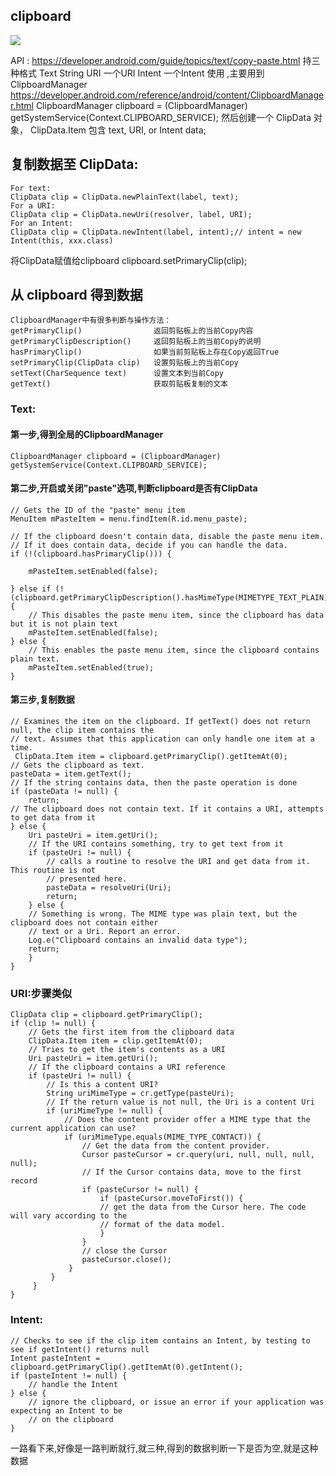 ## clipboard
![](https://github.com/CL-window/Clicpboard/clipboard.gif)

API : https://developer.android.com/guide/topics/text/copy-paste.html
持三种格式
    Text    String
    URI     一个URI
    Intent  一个Intent
使用 ,主要用到 ClipboardManager  https://developer.android.com/reference/android/content/ClipboardManager.html
ClipboardManager clipboard = (ClipboardManager) getSystemService(Context.CLIPBOARD_SERVICE);
然后创建一个 ClipData 对象， ClipData.Item 包含  text, URI, or Intent data;
## 复制数据至 ClipData:

    For text:
    ClipData clip = ClipData.newPlainText(label, text);
    For a URI:
    ClipData clip = ClipData.newUri(resolver, label, URI);
    For an Intent:
    ClipData clip = ClipData.newIntent(label, intent);// intent = new Intent(this, xxx.class)

将ClipData赋值给clipboard
    clipboard.setPrimaryClip(clip);

## 从 clipboard 得到数据
    ClipboardManager中有很多判断与操作方法：
    getPrimaryClip()	            返回剪贴板上的当前Copy内容
    getPrimaryClipDescription()	    返回剪贴板上的当前Copy的说明
    hasPrimaryClip()	            如果当前剪贴板上存在Copy返回True
    setPrimaryClip(ClipData clip)	设置剪贴板上的当前Copy
    setText(CharSequence text)	    设置文本到当前Copy
    getText()	                    获取剪贴板复制的文本
### Text:
#### 第一步,得到全局的ClipboardManager
    ClipboardManager clipboard = (ClipboardManager) getSystemService(Context.CLIPBOARD_SERVICE);
#### 第二步,开启或关闭"paste"选项,判断clipboard是否有ClipData

    // Gets the ID of the "paste" menu item
    MenuItem mPasteItem = menu.findItem(R.id.menu_paste);

    // If the clipboard doesn't contain data, disable the paste menu item.
    // If it does contain data, decide if you can handle the data.
    if (!(clipboard.hasPrimaryClip())) {

        mPasteItem.setEnabled(false);

    } else if (!(clipboard.getPrimaryClipDescription().hasMimeType(MIMETYPE_TEXT_PLAIN))) {
        // This disables the paste menu item, since the clipboard has data but it is not plain text
        mPasteItem.setEnabled(false);
    } else {
        // This enables the paste menu item, since the clipboard contains plain text.
        mPasteItem.setEnabled(true);
    }

#### 第三步,复制数据

    // Examines the item on the clipboard. If getText() does not return null, the clip item contains the
    // text. Assumes that this application can only handle one item at a time.
     ClipData.Item item = clipboard.getPrimaryClip().getItemAt(0);
    // Gets the clipboard as text.
    pasteData = item.getText();
    // If the string contains data, then the paste operation is done
    if (pasteData != null) {
        return;
    // The clipboard does not contain text. If it contains a URI, attempts to get data from it
    } else {
        Uri pasteUri = item.getUri();
        // If the URI contains something, try to get text from it
        if (pasteUri != null) {
            // calls a routine to resolve the URI and get data from it. This routine is not
            // presented here.
            pasteData = resolveUri(Uri);
            return;
        } else {
        // Something is wrong. The MIME type was plain text, but the clipboard does not contain either
        // text or a Uri. Report an error.
        Log.e("Clipboard contains an invalid data type");
        return;
        }
    }

### URI:步骤类似

    ClipData clip = clipboard.getPrimaryClip();
    if (clip != null) {
        // Gets the first item from the clipboard data
        ClipData.Item item = clip.getItemAt(0);
        // Tries to get the item's contents as a URI
        Uri pasteUri = item.getUri();
        // If the clipboard contains a URI reference
        if (pasteUri != null) {
            // Is this a content URI?
            String uriMimeType = cr.getType(pasteUri);
            // If the return value is not null, the Uri is a content Uri
            if (uriMimeType != null) {
                // Does the content provider offer a MIME type that the current application can use?
                if (uriMimeType.equals(MIME_TYPE_CONTACT)) {
                    // Get the data from the content provider.
                    Cursor pasteCursor = cr.query(uri, null, null, null, null);
                    // If the Cursor contains data, move to the first record
                    if (pasteCursor != null) {
                        if (pasteCursor.moveToFirst()) {
                        // get the data from the Cursor here. The code will vary according to the
                        // format of the data model.
                        }
                    }
                    // close the Cursor
                    pasteCursor.close();
                 }
             }
         }
    }

### Intent:

    // Checks to see if the clip item contains an Intent, by testing to see if getIntent() returns null
    Intent pasteIntent = clipboard.getPrimaryClip().getItemAt(0).getIntent();
    if (pasteIntent != null) {
        // handle the Intent
    } else {
        // ignore the clipboard, or issue an error if your application was expecting an Intent to be
        // on the clipboard
    }

一路看下来,好像是一路判断就行,就三种,得到的数据判断一下是否为空,就是这种数据
